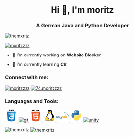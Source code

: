 <h1 align="center">Hi 👋, I'm moritz</h1>
<h3 align="center">A German Java and Python Developer</h3>

<p align="left"> <img src="https://komarev.com/ghpvc/?username=themxritz&label=Profile%20views&color=0e75b6&style=flat" alt="themxritz" /> </p>

<p align="left"> <a href="https://twitter.com/mxritzzzz" target="blank"><img src="https://img.shields.io/twitter/follow/mxritzzzz?logo=twitter&style=for-the-badge" alt="mxritzzzz" /></a> </p>

- 🔭 I’m currently working on **Website Blocker**

- 🌱 I’m currently learning **C#**

<h3 align="left">Connect with me:</h3>
<p align="left">
<a href="https://twitter.com/mxritzzzz" target="blank"><img align="center" src="https://raw.githubusercontent.com/rahuldkjain/github-profile-readme-generator/master/src/images/icons/Social/twitter.svg" alt="mxritzzzz" height="30" width="40" /></a>
<a href="https://instagram.com/74.moritzzzz" target="blank"><img align="center" src="https://raw.githubusercontent.com/rahuldkjain/github-profile-readme-generator/master/src/images/icons/Social/instagram.svg" alt="74.moritzzzz" height="30" width="40" /></a>
</p>

<h3 align="left">Languages and Tools:</h3>
<p align="left"> <a href="https://www.w3schools.com/css/" target="_blank" rel="noreferrer"> <img src="https://raw.githubusercontent.com/devicons/devicon/master/icons/css3/css3-original-wordmark.svg" alt="css3" width="40" height="40"/> </a> <a href="https://git-scm.com/" target="_blank" rel="noreferrer"> <img src="https://www.vectorlogo.zone/logos/git-scm/git-scm-icon.svg" alt="git" width="40" height="40"/> </a> <a href="https://www.w3.org/html/" target="_blank" rel="noreferrer"> <img src="https://raw.githubusercontent.com/devicons/devicon/master/icons/html5/html5-original-wordmark.svg" alt="html5" width="40" height="40"/> </a> <a href="https://www.linux.org/" target="_blank" rel="noreferrer"> <img src="https://raw.githubusercontent.com/devicons/devicon/master/icons/linux/linux-original.svg" alt="linux" width="40" height="40"/> </a> <a href="https://www.mysql.com/" target="_blank" rel="noreferrer"> <img src="https://raw.githubusercontent.com/devicons/devicon/master/icons/mysql/mysql-original-wordmark.svg" alt="mysql" width="40" height="40"/> </a> <a href="https://www.python.org" target="_blank" rel="noreferrer"> <img src="https://raw.githubusercontent.com/devicons/devicon/master/icons/python/python-original.svg" alt="python" width="40" height="40"/> </a> <a href="https://unity.com/" target="_blank" rel="noreferrer"> <img src="https://www.vectorlogo.zone/logos/unity3d/unity3d-icon.svg" alt="unity" width="40" height="40"/> </a> </p>

<p><img align="left" src="https://github-readme-stats.vercel.app/api/top-langs?username=themxritz&show_icons=true&locale=en&layout=compact" alt="themxritz" /></p>

<p>&nbsp;<img align="center" src="https://github-readme-stats.vercel.app/api?username=themxritz&show_icons=true&locale=en" alt="themxritz" /></p>
